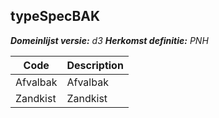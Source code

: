 ## typeSpecBAK

*__Domeinlijst versie:__ d3*
*__Herkomst definitie:__ PNH*

|__Code__ |__Description__	|
|	---	|	---	|
| Afvalbak | Afvalbak |
| Zandkist | Zandkist |
